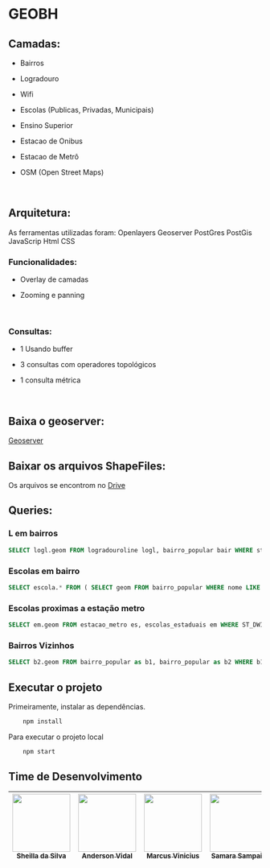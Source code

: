 # GEOBH

## Camadas:

* Bairros

* Logradouro

* Wifi

* Escolas (Publicas, Privadas, Municipais)

* Ensino Superior

* Estacao de Onibus

* Estacao de Metrô

* OSM (Open Street Maps)
<br>


## Arquitetura:

As ferramentas utilizadas foram:
    Openlayers
    Geoserver 
    PostGres
    PostGis
    JavaScrip
    Html
    CSS

### Funcionalidades:

* Overlay de camadas

* Zooming e panning

<br>

### Consultas:

* 1 Usando buffer

* 3 consultas com operadores topológicos

* 1 consulta métrica

<br>

## Baixa o geoserver:
[Geoserver](http://sourceforge.net/projects/geoserver/files/GeoServer/2.19.0/geoserver-2.19.0-bin.zip)

## Baixar os arquivos ShapeFiles:

Os arquivos se encontrom no [Drive](https://drive.google.com/drive/folders/1KTswJFmxpA94060Z28RqW1OAtsAjdqhI?usp=sharing)

## Queries:


### L em bairros
```sql
SELECT logl.geom FROM logradouroline logl, bairro_popular bair WHERE st_intersects(logl.geom, bair.geom) AND bair.nome LIKE '%bairro%'
```

### Escolas em bairro

```sql
SELECT escola.* FROM ( SELECT geom FROM bairro_popular WHERE nome LIKE '%bairro%' ) as bairro, escolas_particulares as escola WHERE ST_Within(ST_SetSRID(escola.geom, 22523), ST_SetSRID(bairro.geom, 22523))
```

### Escolas proximas a estação metro

```sql
SELECT em.geom FROM estacao_metro es, escolas_estaduais em WHERE ST_DWITHIN(ST_SETSRID(es.geom, 31983), ST_SETSRID(em.geom, 31983), %distancia%)
```

### Bairros Vizinhos
```sql
SELECT b2.geom FROM bairro_popular as b1, bairro_popular as b2 WHERE b1.nome like '%bairro%' AND ST_TOUCHES(st_setsrid(b1.geom, 31983), st_setsrid(b2.geom, 31983))
```

## Executar o projeto


Primeiramente, instalar as dependências.

```bash
    npm install
```

Para executar o projeto local
```bash
    npm start
```

## Time de Desenvolvimento 

[<img src="https://avatars0.githubusercontent.com/u/20846737?s=460&u=74713b81f37fc0c5a42ae203459a9824505cba20&v=4" width=115 > <br> <sub> Sheilla da Silva </sub>](https://github.com/sheyslong) | [<img src="https://avatars2.githubusercontent.com/u/27634603?s=460&u=15ac27abbac7e3d986429d3df4af5826b9ed69b6&v=4" width=115 > <br> <sub> Anderson Vidal </sub>](https://github.com/AndersonVidal) | [<img src="https://avatars.githubusercontent.com/u/15389384?v=4" width=115 > <br> <sub> Marcus Vinicius </sub>](https://github.com/vinifarias) | [<img src="https://avatars.githubusercontent.com/u/20840806?v=4" width=115 > <br> <sub> Samara Sampaio </sub>](https://github.com/samarasss) | [<img src="https://avatars1.githubusercontent.com/u/39067792?s=460&u=cbea390ae6b8d589a4fab1b4d27ab3228ef074f6&v=4" width=115 > <br> <sub> Kelvin C. L. </sub>](https://github.com/KelvinCL) |
| :---: | :---: | :---: | :---: | :---: |  
